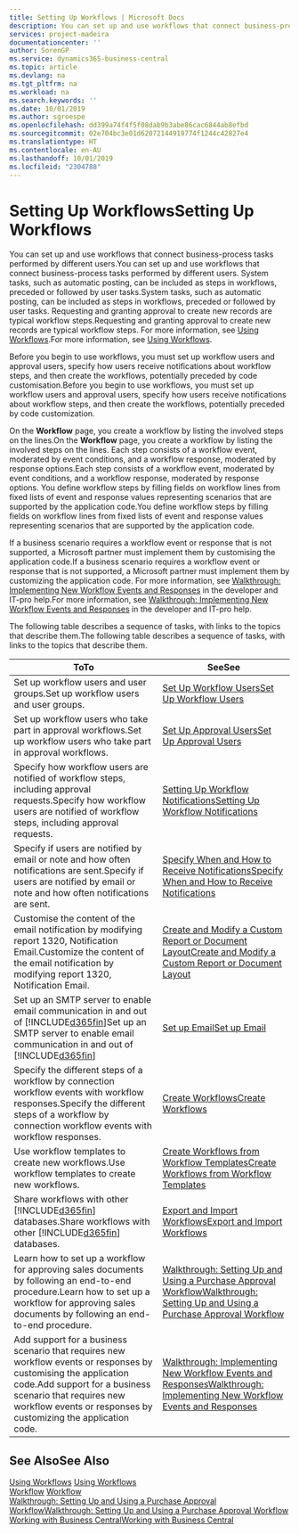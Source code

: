 ```yaml
---
title: Setting Up Workflows | Microsoft Docs
description: You can set up and use workflows that connect business-process tasks performed by different users. System tasks, such as automatic posting, can be included as steps in workflows, preceded or followed by user tasks. Requesting and granting approval to create new records are typical workflow steps.
services: project-madeira
documentationcenter: ''
author: SorenGP
ms.service: dynamics365-business-central
ms.topic: article
ms.devlang: na
ms.tgt_pltfrm: na
ms.workload: na
ms.search.keywords: ''
ms.date: 10/01/2019
ms.author: sgroespe
ms.openlocfilehash: dd399a74f4f5f08dab9b3abe86cac6844ab8efbd
ms.sourcegitcommit: 02e704bc3e01d62072144919774f1244c42827e4
ms.translationtype: HT
ms.contentlocale: en-AU
ms.lasthandoff: 10/01/2019
ms.locfileid: "2304788"
---
```

# <a name="setting-up-workflows"></a><span data-ttu-id="be085-105">Setting Up Workflows</span><span class="sxs-lookup"><span data-stu-id="be085-105">Setting Up Workflows</span></span>
<span data-ttu-id="be085-106">You can set up and use workflows that connect business-process tasks performed by different users.</span><span class="sxs-lookup"><span data-stu-id="be085-106">You can set up and use workflows that connect business-process tasks performed by different users.</span></span> <span data-ttu-id="be085-107">System tasks, such as automatic posting, can be included as steps in workflows, preceded or followed by user tasks.</span><span class="sxs-lookup"><span data-stu-id="be085-107">System tasks, such as automatic posting, can be included as steps in workflows, preceded or followed by user tasks.</span></span> <span data-ttu-id="be085-108">Requesting and granting approval to create new records are typical workflow steps.</span><span class="sxs-lookup"><span data-stu-id="be085-108">Requesting and granting approval to create new records are typical workflow steps.</span></span> <span data-ttu-id="be085-109">For more information, see [Using Workflows](across-use-workflows.md).</span><span class="sxs-lookup"><span data-stu-id="be085-109">For more information, see [Using Workflows](across-use-workflows.md).</span></span>  

 <span data-ttu-id="be085-110">Before you begin to use workflows, you must set up workflow users and approval users, specify how users receive notifications about workflow steps, and then create the workflows, potentially preceded by code customisation.</span><span class="sxs-lookup"><span data-stu-id="be085-110">Before you begin to use workflows, you must set up workflow users and approval users, specify how users receive notifications about workflow steps, and then create the workflows, potentially preceded by code customization.</span></span>  

 <span data-ttu-id="be085-111">On the **Workflow** page, you create a workflow by listing the involved steps on the lines.</span><span class="sxs-lookup"><span data-stu-id="be085-111">On the **Workflow** page, you create a workflow by listing the involved steps on the lines.</span></span> <span data-ttu-id="be085-112">Each step consists of a workflow event, moderated by event conditions, and a workflow response, moderated by response options.</span><span class="sxs-lookup"><span data-stu-id="be085-112">Each step consists of a workflow event, moderated by event conditions, and a workflow response, moderated by response options.</span></span> <span data-ttu-id="be085-113">You define workflow steps by filling fields on workflow lines from fixed lists of event and response values representing scenarios that are supported by the application code.</span><span class="sxs-lookup"><span data-stu-id="be085-113">You define workflow steps by filling fields on workflow lines from fixed lists of event and response values representing scenarios that are supported by the application code.</span></span>  

 <span data-ttu-id="be085-114">If a business scenario requires a workflow event or response that is not supported, a Microsoft partner must implement them by customising the application code.</span><span class="sxs-lookup"><span data-stu-id="be085-114">If a business scenario requires a workflow event or response that is not supported, a Microsoft partner must implement them by customizing the application code.</span></span> <span data-ttu-id="be085-115">For more information, see [Walkthrough: Implementing New Workflow Events and Responses](/dynamics-nav/Walkthrough--Implementing-New-Workflow-Events-and-Responses) in the developer and IT-pro help.</span><span class="sxs-lookup"><span data-stu-id="be085-115">For more information, see [Walkthrough: Implementing New Workflow Events and Responses](/dynamics-nav/Walkthrough--Implementing-New-Workflow-Events-and-Responses) in the developer and IT-pro help.</span></span>

 <span data-ttu-id="be085-116">The following table describes a sequence of tasks, with links to the topics that describe them.</span><span class="sxs-lookup"><span data-stu-id="be085-116">The following table describes a sequence of tasks, with links to the topics that describe them.</span></span>  

|<span data-ttu-id="be085-117">**To**</span><span class="sxs-lookup"><span data-stu-id="be085-117">**To**</span></span>|<span data-ttu-id="be085-118">**See**</span><span class="sxs-lookup"><span data-stu-id="be085-118">**See**</span></span>|  
|------------|-------------|  
|<span data-ttu-id="be085-119">Set up workflow users and user groups.</span><span class="sxs-lookup"><span data-stu-id="be085-119">Set up workflow users and user groups.</span></span>|[<span data-ttu-id="be085-120">Set Up Workflow Users</span><span class="sxs-lookup"><span data-stu-id="be085-120">Set Up Workflow Users</span></span>](across-how-to-set-up-workflow-users.md)|  
|<span data-ttu-id="be085-121">Set up workflow users who take part in approval workflows.</span><span class="sxs-lookup"><span data-stu-id="be085-121">Set up workflow users who take part in approval workflows.</span></span>|[<span data-ttu-id="be085-122">Set Up Approval Users</span><span class="sxs-lookup"><span data-stu-id="be085-122">Set Up Approval Users</span></span>](across-how-to-set-up-approval-users.md)|  
|<span data-ttu-id="be085-123">Specify how workflow users are notified of workflow steps, including approval requests.</span><span class="sxs-lookup"><span data-stu-id="be085-123">Specify how workflow users are notified of workflow steps, including approval requests.</span></span>|[<span data-ttu-id="be085-124">Setting Up Workflow Notifications</span><span class="sxs-lookup"><span data-stu-id="be085-124">Setting Up Workflow Notifications</span></span>](across-setting-up-workflow-notifications.md)|  
|<span data-ttu-id="be085-125">Specify if users are notified by email or note and how often notifications are sent.</span><span class="sxs-lookup"><span data-stu-id="be085-125">Specify if users are notified by email or note and how often notifications are sent.</span></span>|[<span data-ttu-id="be085-126">Specify When and How to Receive Notifications</span><span class="sxs-lookup"><span data-stu-id="be085-126">Specify When and How to Receive Notifications</span></span>](across-how-to-specify-when-and-how-to-receive-notifications.md)|  
|<span data-ttu-id="be085-127">Customise the content of the email notification by modifying report 1320, Notification Email.</span><span class="sxs-lookup"><span data-stu-id="be085-127">Customize the content of the email notification by modifying report 1320, Notification Email.</span></span>|[<span data-ttu-id="be085-128">Create and Modify a Custom Report or Document Layout</span><span class="sxs-lookup"><span data-stu-id="be085-128">Create and Modify a Custom Report or Document Layout</span></span>](ui-how-create-custom-report-layout.md)|  
|<span data-ttu-id="be085-129">Set up an SMTP server to enable email communication in and out of [!INCLUDE[d365fin](includes/d365fin_md.md)]</span><span class="sxs-lookup"><span data-stu-id="be085-129">Set up an SMTP server to enable email communication in and out of [!INCLUDE[d365fin](includes/d365fin_md.md)]</span></span>|[<span data-ttu-id="be085-130">Set up Email</span><span class="sxs-lookup"><span data-stu-id="be085-130">Set up Email</span></span>](admin-how-setup-email.md)|
|<span data-ttu-id="be085-131">Specify the different steps of a workflow by connection workflow events with workflow responses.</span><span class="sxs-lookup"><span data-stu-id="be085-131">Specify the different steps of a workflow by connection workflow events with workflow responses.</span></span>|[<span data-ttu-id="be085-132">Create Workflows</span><span class="sxs-lookup"><span data-stu-id="be085-132">Create Workflows</span></span>](across-how-to-create-workflows.md)|  
|<span data-ttu-id="be085-133">Use workflow templates to create new workflows.</span><span class="sxs-lookup"><span data-stu-id="be085-133">Use workflow templates to create new workflows.</span></span>|[<span data-ttu-id="be085-134">Create Workflows from Workflow Templates</span><span class="sxs-lookup"><span data-stu-id="be085-134">Create Workflows from Workflow Templates</span></span>](across-how-to-create-workflows-from-workflow-templates.md)|  
|<span data-ttu-id="be085-135">Share workflows with other [!INCLUDE[d365fin](includes/d365fin_md.md)] databases.</span><span class="sxs-lookup"><span data-stu-id="be085-135">Share workflows with other [!INCLUDE[d365fin](includes/d365fin_md.md)] databases.</span></span>|[<span data-ttu-id="be085-136">Export and Import Workflows</span><span class="sxs-lookup"><span data-stu-id="be085-136">Export and Import Workflows</span></span>](across-how-to-export-and-import-workflows.md)|  
|<span data-ttu-id="be085-137">Learn how to set up a workflow for approving sales documents by following an end-to-end procedure.</span><span class="sxs-lookup"><span data-stu-id="be085-137">Learn how to set up a workflow for approving sales documents by following an end-to-end procedure.</span></span>|[<span data-ttu-id="be085-138">Walkthrough: Setting Up and Using a Purchase Approval Workflow</span><span class="sxs-lookup"><span data-stu-id="be085-138">Walkthrough: Setting Up and Using a Purchase Approval Workflow</span></span>](walkthrough-setting-up-and-using-a-purchase-approval-workflow.md)|  
|<span data-ttu-id="be085-139">Add support for a business scenario that requires new workflow events or responses by customising the application code.</span><span class="sxs-lookup"><span data-stu-id="be085-139">Add support for a business scenario that requires new workflow events or responses by customizing the application code.</span></span>|[<span data-ttu-id="be085-140">Walkthrough: Implementing New Workflow Events and Responses</span><span class="sxs-lookup"><span data-stu-id="be085-140">Walkthrough: Implementing New Workflow Events and Responses</span></span>](/dynamics-nav/Walkthrough--Implementing-New-Workflow-Events-and-Responses)|  

## <a name="see-also"></a><span data-ttu-id="be085-141">See Also</span><span class="sxs-lookup"><span data-stu-id="be085-141">See Also</span></span>  
 <span data-ttu-id="be085-142">[Using Workflows](across-use-workflows.md) </span><span class="sxs-lookup"><span data-stu-id="be085-142">[Using Workflows](across-use-workflows.md) </span></span>  
 <span data-ttu-id="be085-143">[Workflow](across-workflow.md) </span><span class="sxs-lookup"><span data-stu-id="be085-143">[Workflow](across-workflow.md) </span></span>  
 [<span data-ttu-id="be085-144">Walkthrough: Setting Up and Using a Purchase Approval Workflow</span><span class="sxs-lookup"><span data-stu-id="be085-144">Walkthrough: Setting Up and Using a Purchase Approval Workflow</span></span>](walkthrough-setting-up-and-using-a-purchase-approval-workflow.md)  
 [<span data-ttu-id="be085-145">Working with Business Central</span><span class="sxs-lookup"><span data-stu-id="be085-145">Working with Business Central</span></span>](ui-work-product.md)
